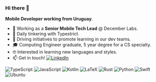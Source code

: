 ### Hi there 👋

<!--
**lucasloisp/lucasloisp** is a ✨ _special_ ✨ repository because its `README.md` (this file) appears on your GitHub profile.

Here are some ideas to get you started:

- 🔭 I’m currently working on ...
- 🌱 I’m currently learning ...
- 👯 I’m looking to collaborate on ...
- 🤔 I’m looking for help with ...
- 💬 Ask me about ...
- 📫 How to reach me: ...
- 😄 Pronouns: ...
- ⚡ Fun fact: ...
-->

**Mobile Developer working from Uruguay**.

- 🏢 Working as a **Senior Mobile Tech Lead** @ December Labs.
- 🔭 Daily tinkering with Typestrict.
- 🌱 Driving initiatives to promote learning in our dev teams.
- 🎓 Computing Engineer graduate, 5 year degree for a CS specialty.
- 🤓 Interested in learning new languages and styles.
- 📫 Get in touch! <a href="https://www.linkedin.com/in/lucasloisp"><img src="https://img.shields.io/badge/LinkedIn--_.svg?style=social&logo=linkedin" alt="LinkedIn"></a>

![TypeScript](https://img.shields.io/badge/typescript-%23007ACC.svg?style=for-the-badge&logo=typescript&logoColor=white)
![JavaScript](https://img.shields.io/badge/javascript-%23323330.svg?style=for-the-badge&logo=javascript&logoColor=%23F7DF1E)
![Kotlin](https://img.shields.io/badge/kotlin-%230095D5.svg?style=for-the-badge&logo=kotlin&logoColor=white)
![LaTeX](https://img.shields.io/badge/latex-%23008080.svg?style=for-the-badge&logo=latex&logoColor=white)
![Rust](https://img.shields.io/badge/rust-%23000000.svg?style=for-the-badge&logo=rust&logoColor=white)
![Python](https://img.shields.io/badge/python-3670A0?style=for-the-badge&logo=python&logoColor=ffdd54)
![Swift](https://img.shields.io/badge/swift-F54A2A?style=for-the-badge&logo=swift&logoColor=white)
![Ubuntu](https://img.shields.io/badge/Ubuntu-E95420?style=for-the-badge&logo=ubuntu&logoColor=white)
